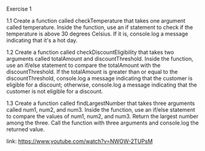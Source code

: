 Exercise 1

1.1
Create a function called checkTemperature that takes one argument called temperature. Inside the function, use an if statement to check if the temperature is above 30 degrees Celsius. If it is, console.log a message indicating that it's a hot day.

1.2
Create a function called checkDiscountEligibility that takes two arguments called totalAmount and discountThreshold. Inside the function, use an if/else statement to compare the totalAmount with the discountThreshold. If the totalAmount is greater than or equal to the discountThreshold, console.log a message indicating that the customer is eligible for a discount; otherwise, console.log a message indicating that the customer is not eligible for a discount.

1.3
Create a function called findLargestNumber that takes three arguments called num1, num2, and num3. Inside the function, use an if/else statement to compare the values of num1, num2, and num3. Return the largest number among the three. Call the function with three arguments and console.log the returned value.



link: https://www.youtube.com/watch?v=NWOW-2TUPsM
